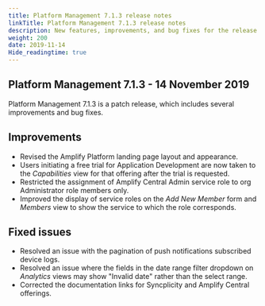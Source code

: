 ```yaml
---
title: Platform Management 7.1.3 release notes
linkTitle: Platform Management 7.1.3 release notes
description: New features, improvements, and bug fixes for the release.
weight: 200
date: 2019-11-14
Hide_readingtime: true
---
```


## Platform Management 7.1.3 - 14 November 2019

Platform Management 7.1.3 is a patch release, which includes several improvements and bug fixes.

## Improvements

* Revised the Amplify Platform landing page layout and appearance.
* Users initiating a free trial for Application Development are now taken to the _Capabilities_ view for that offering after the trial is requested.
* Restricted the assignment of Amplify Central Admin service role to org Administrator role members only.
* Improved the display of service roles on the _Add New Member_ form and _Members_ view to show the service to which the role corresponds.

## Fixed issues

* Resolved an issue with the pagination of push notifications subscribed device logs.
* Resolved an issue where the fields in the date range filter dropdown on _Analytics_ views may show "Invalid date" rather than the select range.
* Corrected the documentation links for Syncplicity and Amplify Central offerings.
